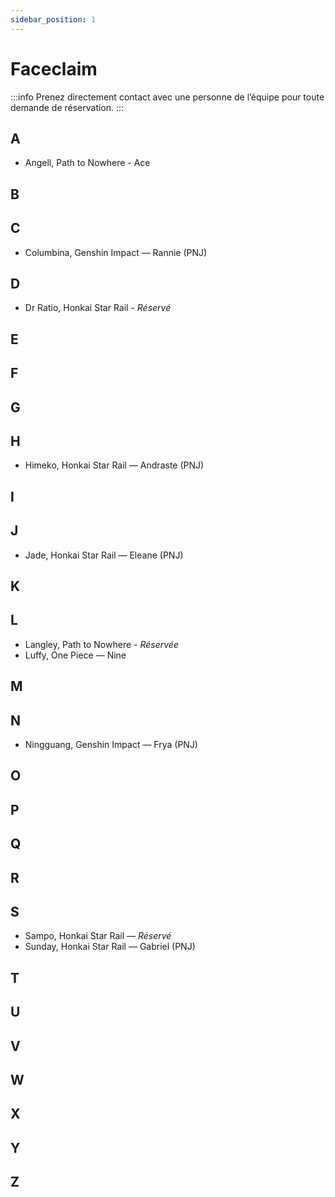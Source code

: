 ```yaml
---
sidebar_position: 1
---
```


# Faceclaim
:::info
Prenez directement contact avec une personne de l’équipe pour toute demande de réservation.
:::

## A

- Angell, Path to Nowhere - Ace

## B

## C

- Columbina, Genshin Impact — Rannie (PNJ)

## D

- Dr Ratio, Honkai Star Rail - *Réservé*

## E

## F

## G

## H

- Himeko, Honkai Star Rail — Andraste (PNJ)

## I

## J

- Jade, Honkai Star Rail — Eleane (PNJ)

## K

## L

- Langley, Path to Nowhere - *Réservée*
- Luffy, One Piece — Nine

## M

## N

- Ningguang, Genshin Impact — Frya (PNJ)

## O

## P

## Q

## R

## S

- Sampo, Honkai Star Rail — *Réservé*
- Sunday, Honkai Star Rail — Gabriel (PNJ)

## T

## U

## V

## W

## X

## Y

## Z